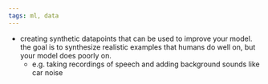 ```yaml
---
tags: ml, data
---
```


- creating synthetic datapoints that can be used to improve your model. the goal is to synthesize realistic examples that humans do well on, but your model does poorly on.
	- e.g. taking recordings of speech and adding background sounds like car noise